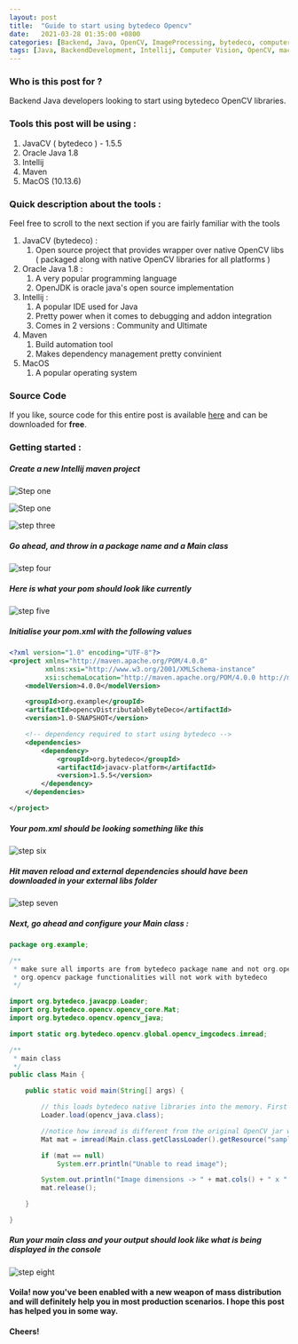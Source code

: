 ```yaml
---
layout: post
title:  "Guide to start using bytedeco Opencv"
date:   2021-03-28 01:35:00 +0800
categories: [Backend, Java, OpenCV, ImageProcessing, bytedeco, computerVision]
tags: [Java, BackendDevelopment, Intellij, Computer Vision, OpenCV, macOS, bytedeco, SpringBoot, maven]
---
```

### Who is this post for ?

Backend Java developers looking to start using bytedeco OpenCV libraries.

### Tools this post will be using : 

1. JavaCV ( bytedeco ) - 1.5.5
2. Oracle Java 1.8
3. Intellij
4. Maven
5. MacOS (10.13.6)

### Quick description about the tools :

Feel free to scroll to the next section if you are fairly familiar with the tools

1. JavaCV (bytedeco) : 
   1. Open source project that provides wrapper over native OpenCV libs ( packaged along with native OpenCV libraries for all platforms )
2. Oracle Java 1.8 :
   1. A very popular programming language
   2. OpenJDK is oracle java's open source implementation
3. Intellij :
   1. A popular IDE used for Java
   2. Pretty power when it comes to debugging and addon integration
   3. Comes in 2 versions : Community and Ultimate
4. Maven
   1. Build automation tool
   2. Makes dependency management pretty convinient
5. MacOS
   1. A popular operating system



### Source Code 

If you like, source code for this entire post is available [here](https://github.com/siddharthmudgal/bytedeco-opencv-sample) and can be downloaded for **free**.

### Getting started : 

##### 	**Create a new Intellij maven project**



![Step one](https://github.com/thinknibbles/image_assets_for_thinknibbles/blob/main/pytorch_java_intellij_maven/shot1.jpeg?raw=true)



![Step one](https://github.com/thinknibbles/image_assets_for_thinknibbles/blob/main/pytorch_java_intellij_maven/shot2.jpeg?raw=true)

![step three](https://github.com/thinknibbles/image_assets_for_thinknibbles/blob/main/bytedeco_opencv_java_intellij_maven/shot3.png?raw=true)



##### **Go ahead, and throw in a package name and a Main class**

![step four](https://github.com/thinknibbles/image_assets_for_thinknibbles/blob/main/bytedeco_opencv_java_intellij_maven/shot4.png?raw=true)

##### **Here is what your pom should look like currently**

![step five](https://github.com/thinknibbles/image_assets_for_thinknibbles/blob/main/bytedeco_opencv_java_intellij_maven/shot5.png?raw=true)


##### **Initialise your pom.xml with the following values**

```xml
<?xml version="1.0" encoding="UTF-8"?>
<project xmlns="http://maven.apache.org/POM/4.0.0"
         xmlns:xsi="http://www.w3.org/2001/XMLSchema-instance"
         xsi:schemaLocation="http://maven.apache.org/POM/4.0.0 http://maven.apache.org/xsd/maven-4.0.0.xsd">
    <modelVersion>4.0.0</modelVersion>

    <groupId>org.example</groupId>
    <artifactId>opencvDistributableByteDeco</artifactId>
    <version>1.0-SNAPSHOT</version>

    <!-- dependency required to start using bytedeco -->
    <dependencies>
        <dependency>
            <groupId>org.bytedeco</groupId>
            <artifactId>javacv-platform</artifactId>
            <version>1.5.5</version>
        </dependency>
    </dependencies>

</project>
```

##### **Your pom.xml should be looking something like this**

![step six](https://github.com/thinknibbles/image_assets_for_thinknibbles/blob/main/bytedeco_opencv_java_intellij_maven/shot6.png?raw=true)


##### **Hit maven reload and external dependencies should have been downloaded in your external libs folder**

![step seven](https://github.com/thinknibbles/image_assets_for_thinknibbles/blob/main/bytedeco_opencv_java_intellij_maven/shot7.png?raw=true)


##### **Next, go ahead and configure your Main class :** 

```java
package org.example;

/**
 * make sure all imports are from bytedeco package name and not org.opencv
 * org.opencv package functionalities will not work with bytedeco
 */

import org.bytedeco.javacpp.Loader;
import org.bytedeco.opencv.opencv_core.Mat;
import org.bytedeco.opencv.opencv_java;

import static org.bytedeco.opencv.global.opencv_imgcodecs.imread;

/**
 * main class
 */
public class Main {

    public static void main(String[] args) {

        // this loads bytedeco native libraries into the memory. First Step!
        Loader.load(opencv_java.class);

        //notice how imread is different from the original OpenCV jar wrapper provided by OpenCV org
        Mat mat = imread(Main.class.getClassLoader().getResource("sample.jpeg").getPath());

        if (mat == null)
            System.err.println("Unable to read image");

        System.out.println("Image dimensions -> " + mat.cols() + " x " + mat.rows());
        mat.release();

    }

}

```
##### **Run your main class and your output should look like what is being displayed in the console**

![step eight](https://github.com/thinknibbles/image_assets_for_thinknibbles/blob/main/bytedeco_opencv_java_intellij_maven/shot8.png?raw=true)


#### **Voila! now you've been enabled with a new weapon of mass distribution and will definitely help you in most production scenarios. I hope this post has helped you in some way.**

#### **Cheers!**